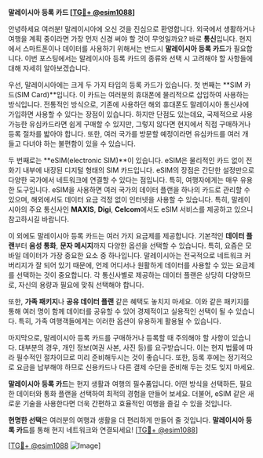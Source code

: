 **말레이시아 등록 카드 [[TG💪+ @esim1088](https://t.me/s/esim1088)]**

안녕하세요 여러분! 말레이시아에 오신 것을 진심으로 환영합니다. 외국에서 생활하거나 여행을 계획 중이라면 가장 먼저 신경 써야 할 것이 무엇일까요? 바로 **통신**입니다. 현지에서 스마트폰이나 데이터를 사용하기 위해서는 반드시 **말레이시아 등록 카드**가 필요합니다. 이번 포스팅에서는 말레이시아 등록 카드의 종류와 선택 시 고려해야 할 사항들에 대해 자세히 알아보겠습니다.

우선, 말레이시아에는 크게 두 가지 타입의 등록 카드가 있습니다. 첫 번째는 **SIM 카드(SIM Card)**입니다. 이 카드는 여러분의 휴대폰에 물리적으로 삽입하여 사용하는 방식입니다. 전통적인 방식으로, 기존에 사용하던 해외 휴대폰도 말레이시아 통신사에 가입하면 사용할 수 있다는 장점이 있습니다. 하지만 단점도 있는데요, 국제적으로 사용 가능한 유심카드라면 쉽게 구매할 수 있지만, 그렇지 않다면 현지에서 직접 구매하거나 등록 절차를 밟아야 합니다. 또한, 여러 국가를 방문할 예정이라면 유심카드를 여러 개 들고 다녀야 하는 불편함이 있을 수 있습니다.

두 번째로는 **eSIM(electronic SIM)**이 있습니다. eSIM은 물리적인 카드 없이 전화기 내부에 내장된 디지털 형태의 SIM 카드입니다. eSIM의 장점은 간단한 설정만으로 다양한 국가에서 네트워크에 연결할 수 있다는 점입니다. 특히, 여행자에게는 매우 유용한 도구입니다. eSIM을 사용하면 여러 국가의 데이터 플랜을 하나의 카드로 관리할 수 있으며, 해외에서도 데이터 요금 걱정 없이 인터넷을 사용할 수 있습니다. 특히, 말레이시아의 주요 통신사인 **MAXIS**, **Digi**, **Celcom**에서도 eSIM 서비스를 제공하고 있으니 참고하시길 바랍니다.

이 외에도 말레이시아 등록 카드는 여러 가지 요금제를 제공합니다. 기본적인 **데이터 플랜**부터 **음성 통화**, **문자 메시지**까지 다양한 옵션을 선택할 수 있습니다. 특히, 요즘은 모바일 데이터가 가장 중요한 요소 중 하나입니다. 말레이시아는 전국적으로 네트워크 커버리지가 잘 되어 있기 때문에, 언제 어디서나 원활하게 데이터를 사용할 수 있는 요금제를 선택하는 것이 중요합니다. 각 통신사별로 제공하는 데이터 플랜은 상당히 다양하므로, 자신의 용량과 필요에 맞춰 선택해야 합니다.

또한, **가족 패키지**나 **공유 데이터 플랜** 같은 혜택도 놓치지 마세요. 이와 같은 패키지를 통해 여러 명이 함께 데이터를 공유할 수 있어 경제적이고 실용적인 선택이 될 수 있습니다. 특히, 가족 여행객들에게는 이러한 옵션이 유용하게 활용될 수 있습니다.

마지막으로, 말레이시아 등록 카드를 구매하거나 등록할 때 주의해야 할 사항이 있습니다. 대부분의 경우, 개인 정보(여권 사본, 사진 등)를 요구받습니다. 이는 현지 법률에 따라 필수적인 절차이므로 미리 준비해두시는 것이 좋습니다. 또한, 등록 후에는 정기적으로 요금을 납부해야 하므로 신용카드나 다른 결제 수단을 준비해 두는 것도 잊지 마세요.

**말레이시아 등록 카드**는 현지 생활과 여행의 필수품입니다. 어떤 방식을 선택하든, 필요한 데이터와 통화 플랜을 선택하여 최적의 경험을 만들어 보세요. 더불어, eSIM 같은 새로운 기술을 사용한다면 더욱 간편하고 효율적인 여행을 즐길 수 있을 것입니다.

**현명한 선택**은 여러분의 여행과 생활을 더 편리하게 만들어 줄 것입니다. **말레이시아 등록 카드**를 통해 현지 네트워크와 연결되세요! [[TG💪+ @esim1088](https://t.me/s/esim1088)]

[[TG💪+ @esim1088](https://t.me/s/esim1088) ![Image](https://i.postimg.cc/Y0z9fWf4/image.png)]